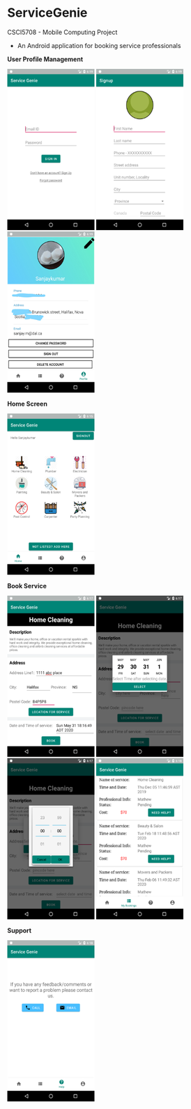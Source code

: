 # ServiceGenie

 CSCI5708 - Mobile Computing Project
 
- An Android application for booking service professionals



**User Profile Management**

<img src = "ScreenShots/Login.png" height="370px" width="200px"> <img src = "ScreenShots/Signup.png" height="370px" width="200px"> <img src = "ScreenShots/ProfilePage.jpg" height="370px" width="200px">



**Home Screen**

<img src = "ScreenShots/ServicesHome.png" height="370px" width="200px">



**Book Service**

<img src = "ScreenShots/BookService.png" height="370px" width="200px"> <img src = "ScreenShots/SelectDate.png" height="370px" width="200px"> <img src = "ScreenShots/SelectTime.png" height="370px" width="200px"> <img src = "ScreenShots/BookedServices.png" height="370px" width="200px">



**Support**

<img src = "ScreenShots/ContactUs.png" height="370px" width="200px">
